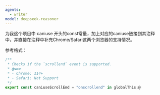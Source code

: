 ```yaml
---
agents:
  - writer
model: deepseek-reasoner
---
```


为我这个项目中 caniuse 开头的const常量，加上对应的caniuse链接到其注释中，并直接在注释中补充Chrome/Safari这两个浏览器的支持情况。

参考格式：

```ts
/**
 * Checks if the `scrollend` event is supported.
 * @see
 * - Chrome: 114+
 * - Safari: Not Support
 */
export const caniuseScrollEnd = "onscrollend" in globalThis;@
```
